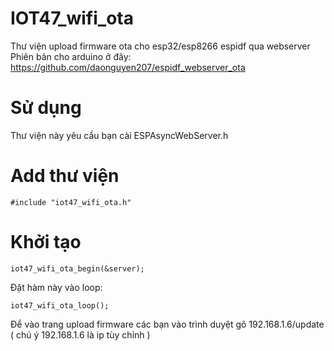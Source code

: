 # IOT47_wifi_ota
Thư viện upload firmware ota cho esp32/esp8266 espidf qua webserver
Phiên bản cho arduino ở đây: https://github.com/daonguyen207/espidf_webserver_ota
# Sử dụng
Thư viện này yêu cầu bạn cài ESPAsyncWebServer.h
# Add thư viện
```
#include "iot47_wifi_ota.h"
```
# Khởi tạo
```
iot47_wifi_ota_begin(&server);
```
Đặt hàm này vào loop:
```
iot47_wifi_ota_loop();
```
Để vào trang upload firmware các bạn vào trình duyệt gõ 192.168.1.6/update ( chú ý 192.168.1.6 là ip tùy chỉnh )
